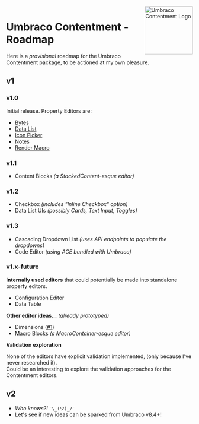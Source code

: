 ﻿<img src="../assets/img/logo.png" alt="Umbraco Contentment Logo" title="A shoebox of Umbraco happiness." height="130" align="right">

# Umbraco Contentment - Roadmap

Here is a _provisional_ roadmap for the Umbraco Contentment package, to be actioned at my own pleasure.


## v1


### v1.0

Initial release. Property Editors are:

- [Bytes](../docs/editors/bytes.md)
- [Data List](../docs/editors/data-list.md)
- [Icon Picker](../docs/editors/icon-picker.md)
- [Notes](../docs/editors/notes.md)
- [Render Macro](../docs/editors/render-macro.md)

### v1.1

- Content Blocks _(a StackedContent-esque editor)_

### v1.2

- Checkbox _(includes "Inline Checkbox" option)_
- Data List UIs _(possibly Cards, Text Input, Toggles)_

### v1.3

- Cascading Dropdown List _(uses API endpoints to populate the dropdowns)_
- Code Editor _(using ACE bundled with Umbraco)_

### v1.x-future

**Internally used editors** that could potentially be made into standalone property editors.

- Configuration Editor
- Data Table

**Other editor ideas...** _(already prototyped)_

- Dimensions ([#1](https://github.com/leekelleher/umbraco-contentment/pull/1))
- Macro Blocks _(a MacroContainer-esque editor)_


**Validation exploration**

None of the editors have explicit validation implemented, (only because I've never researched it).<br>
Could be an interesting to explore the validation approaches for the Contentment editors.


## v2

- _Who knows?!_ `¯\_(ツ)_/¯`
- Let's see if new ideas can be sparked from Umbraco v8.4+!


